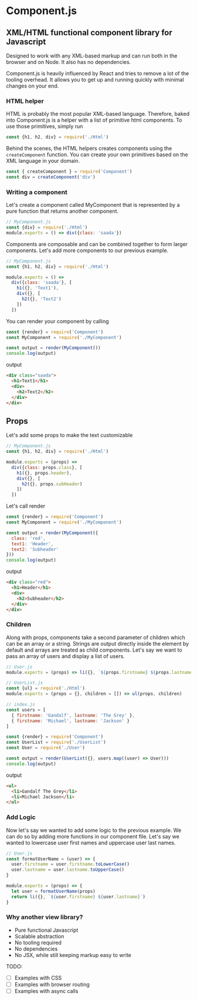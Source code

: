 # Component.js
## XML/HTML functional component library for Javascript

Designed to work with any XML-based markup and can run both in the browser and on Node. It also has no dependencies.

Component.js is heavily influenced by React and tries to remove a lot of the tooling overhead. 
It allows you to get up and running quickly with minimal changes on your end.

### HTML helper
HTML is probably the most popular XML-based language. 
Therefore, baked into Component.js is a helper with a list of primitive html components.
To use those primitives, simply run
```js
const {h1, h2, div} = require('./Html')
```
Behind the scenes, the HTML helpers creates components using the `createComponent` function.
You can create your own primitives based on the XML language in your domain.
```js
const { createComponent } = require('Component')
const div = createComponent('div')
```
### Writing a component

Let's create a component called MyComponent that is represented by a pure function that returns another component.
```js
// MyComponent.js
const {div} = require('./Html')
module.exports = () => div({class: 'saada'})
```


Components are composable and can be combined together to form larger components. 
Let's add more components to our previous example.
```js
// MyComponent.js
const {h1, h2, div} = require('./Html')

module.exports = () => 
  div({class: 'saada'}, [
    h1({}, 'Text1'),
    div({}, [
      h2({}, 'Text2')
    ])
  ])
```

You can render your component by calling
```js
const {render} = require('Component')
const MyComponent = require('./MyComponent')

const output = render(MyComponent())
console.log(output)
```

output
```html
<div class="saada">
  <h1>Text1</h1>
  <div>
    <h2>Text2</h2>
  </div>
</div>
```
## Props

Let's add some props to make the text customizable
```js
// MyComponent.js
const {h1, h2, div} = require('./Html')

module.exports = (props) => 
  div({class: props.class}, [
    h1({}, props.header),
    div({}, [
      h2({}, props.subHeader)
    ])
  ])
```
Let's call render
```js
const {render} = require('Component')
const MyComponent = require('./MyComponent')

const output = render(MyComponent({
  class: 'red', 
  text1: 'Header', 
  text2: 'Subheader'
}))
console.log(output)
```

output
```html
<div class="red">
  <h1>Header</h1>
  <div>
    <h2>Subheader</h2>
  </div>
</div>
```

### Children

Along with props, components take a second parameter of children which can be an array or a string.
Strings are output directly inside the element by default and arrays are treated as child components.
Let's say we want to pass an array of users and display a list of users. 
```js
// User.js
module.exports = (props) => li({}, `${props.firstname} ${props.lastname}`)

// UserList.js
const {ul} = require('./Html')
module.exports = (props = {}, children = []) => ul(props, children)

// index.js
const users = [
  { firstname: 'Gandalf', lastname: 'The Grey' },
  { firstname: 'Michael', lastname: 'Jackson' }
]

const {render} = require('Component')
const UserList = require('./UserList')
const User = require('./User')

const output = render(UserList({}, users.map((user) => User)))
console.log(output)
```
output
```html
<ul>
  <li>Gandalf The Grey</li>
  <li>Michael Jackson</li>
</ul>
```

### Add Logic
Now let's say we wanted to add some logic to the previous example. We can do so by adding more functions in our component file.
Let's say we wanted to lowercase user first names and uppercase user last names.
```js
// User.js
const formatUserName = (user) => {
  user.firstname = user.firstname.toLowerCase()
  user.lastname = user.lastname.toUpperCase()
}

module.exports = (props) => {
  let user = formatUserName(props)
  return li({}, `${user.firstname} ${user.lastname}`)
}
```

### Why another view library?
* Pure functional Javascript
* Scalable abstraction
* No tooling required
* No dependencies
* No JSX, while still keeping markup easy to write


TODO:
- [ ] Examples with CSS
- [ ] Examples with browser routing
- [ ] Examples with async calls